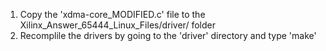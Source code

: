 1. Copy the 'xdma-core_MODIFIED.c' file to the Xilinx_Answer_65444_Linux_Files/driver/ folder
2. Recomplile the drivers by going to the 'driver' directory and type 'make'
